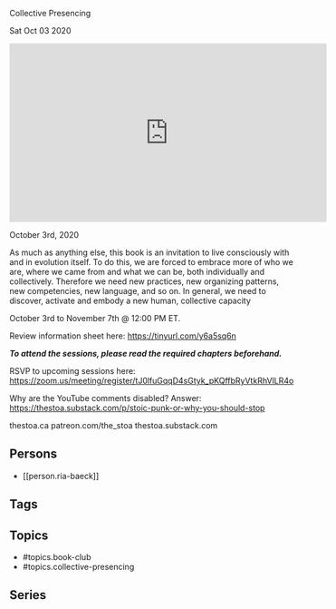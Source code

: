 

 Collective Presencing

Sat Oct 03 2020

<iframe width="560" height="315" src="https://www.youtube.com/embed/KTtNEpKI54w" title="Embodied Book Club: Collective Presencing w/ Ria Baeck" frameborder="0" allow="accelerometer; autoplay; clipboard-write; encrypted-media; gyroscope; picture-in-picture" allowfullscreen ></iframe>

October 3rd, 2020

As much as anything else, this book is an invitation to live consciously with and in evolution itself. To do this, we are forced to embrace more of who we are, where we came from and what we can be, both individually and collectively. Therefore we need new practices, new organizing patterns, new competencies, new language, and so on. In general, we need to discover, activate and embody a new human, collective capacity

October 3rd to November 7th @ 12:00 PM ET.

Review information sheet here: https://tinyurl.com/y6a5sq6n

***To attend the sessions, please read the required chapters beforehand.***

RSVP to upcoming sessions here: https://zoom.us/meeting/register/tJ0lfuGqqD4sGtyk_pKQffbRyVtkRhVlLR4o

Why are the YouTube comments disabled? Answer: https://thestoa.substack.com/p/stoic-punk-or-why-you-should-stop

thestoa.ca
patreon.com/the_stoa
thestoa.substack.com

## Persons

- [[person.ria-baeck]]

## Tags



## Topics

- #topics.book-club
- #topics.collective-presencing

## Series



